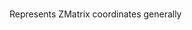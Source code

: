 ### <a id="McUtils.Coordinerds.CoordinateSystems.CommonCoordinateSystems.<ZMatrixCoordinateSystem Instance>"><ZMatrixCoordinateSystem Instance></a>
Represents ZMatrix coordinates generally

